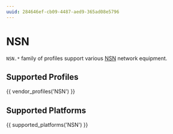 ```yaml
---
uuid: 284646ef-cb09-4487-aed9-365ad08e5796
---
```

# NSN

`NSN.*` family of profiles support various [NSN](https://networks.nokia.com)
network equipment.

## Supported Profiles

{{ vendor_profiles('NSN') }}

## Supported Platforms

{{ supported_platforms('NSN') }}
